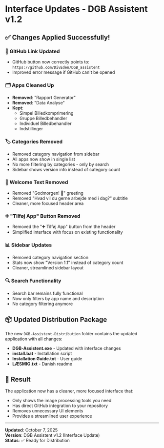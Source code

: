 # Interface Updates - DGB Assistent v1.2

## ✅ Changes Applied Successfully!

### 🔗 **GitHub Link Updated**
- GitHub button now correctly points to: `https://github.com/DivEden/DGB_assistent`
- Improved error message if GitHub can't be opened

### 🗂️ **Apps Cleaned Up**
- **Removed**: "Rapport Generator"  
- **Removed**: "Data Analyse"
- **Kept**: 
  - Simpel Billedkomprimering
  - Gruppe Billedbehandler  
  - Individuel Billedbehandler
  - Indstillinger

### 🏷️ **Categories Removed**
- Removed category navigation from sidebar
- All apps now show in single list
- No more filtering by categories - only by search
- Sidebar shows version info instead of category count

### 🌅 **Welcome Text Removed**  
- Removed "Godmorgen! 👋" greeting
- Removed "Hvad vil du gerne arbejde med i dag?" subtitle
- Cleaner, more focused header area

### ➕ **"Tilføj App" Button Removed**
- Removed the "➕ Tilføj App" button from the header
- Simplified interface with focus on existing functionality

### 📊 **Sidebar Updates**
- Removed category navigation section
- Stats now show "Version 1.1" instead of category count
- Cleaner, streamlined sidebar layout

### 🔍 **Search Functionality**
- Search bar remains fully functional
- Now only filters by app name and description
- No category filtering anymore

## 📦 **Updated Distribution Package**

The new `DGB-Assistent-Distribution` folder contains the updated application with all changes:

- **DGB-Assistent.exe** - Updated with interface changes
- **install.bat** - Installation script
- **Installation Guide.txt** - User guide
- **LÆSMIG.txt** - Danish readme

## 🎯 **Result**

The application now has a cleaner, more focused interface that:
- Only shows the image processing tools you need
- Has direct GitHub integration to your repository  
- Removes unnecessary UI elements
- Provides a streamlined user experience

---
**Updated**: October 7, 2025  
**Version**: DGB Assistent v1.2 (Interface Update)  
**Status**: ✅ Ready for Distribution